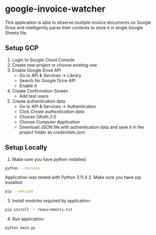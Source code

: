 # google-invoice-watcher
This application is able to observe multiple invoice documents on Google Drive and intelligently parse their contents to store it in single Google Sheets file.

## Setup GCP

1. Login to Google Cloud Console
2. Create new project or choose existing one
3. Enable Google Drive API
   - Go to API & Services -> Library
   - Search for Google Drive API
   - Enable it
4. Create Confirmation Screen
   - Add test users
5. Create authentication data
   - Go to API & Services -> Authentication
   - Click _Create authentication data_
   - Choose _OAuth 2.0_
   - Choose _Computer Application_
   - Download JSON file with authentication data and save it in the project folder as _credentials.json_

## Setup Locally

1. Make sure you have python installed:
```bash 
python --version
```
Application was tested with Python 3.11.4
2. Make sure you have pip installed:
```bash 
pip --version
```
3. Install modules required by application:
```bash 
pip install -r requirements.txt
```
4. Run application:
```bash 
python main.py
```